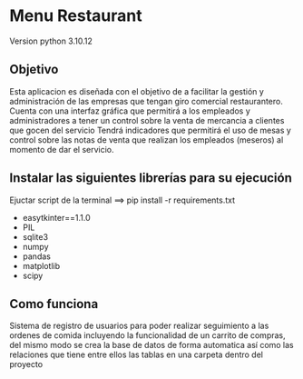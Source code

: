 # Menu Restaurant
Version python 3.10.12
## Objetivo
Esta aplicacion es diseñada con el objetivo de 
a facilitar la gestión y administración de las empresas que
tengan giro comercial restaurantero.
Cuenta con una interfaz gráfica que permitirá a los empleados
y administradores a tener un control sobre la venta de mercancia a clientes
que gocen del servicio
Tendrá indicadores que permitirá el uso de mesas y control sobre las notas de venta
que realizan los empleados  (meseros) al momento de dar el servicio. 
## Instalar las  siguientes librerías para su ejecución 
Ejuctar script de la terminal ==> pip install -r requirements.txt
- easytkinter==1.1.0
- PIL
- sqlite3
- numpy
- pandas
- matplotlib
- scipy
## Como funciona
Sistema de registro de usuarios para poder realizar seguimiento a las ordenes de comida 
incluyendo la funcionalidad de un carrito de compras, del mismo modo se crea la base de datos
de forma automatica así como las relaciones que tiene entre ellos las tablas en una 
carpeta dentro del proyecto


